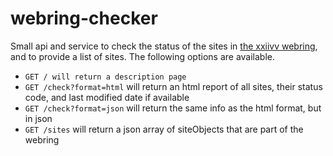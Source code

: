 # webring-checker

Small api and service to check the status of the sites in [the xxiivv webring](https://webring.xxiivv.com), and to provide a list of sites. The following options are available.

  - `GET / will return a description page`
  - `GET /check?format=html` will return an html report of all sites, their status code, and last modified date if available
  - `GET /check?format=json` will return the same info as the html format, but in json
  - `GET /sites` will return a json array of siteObjects that are part of the webring
